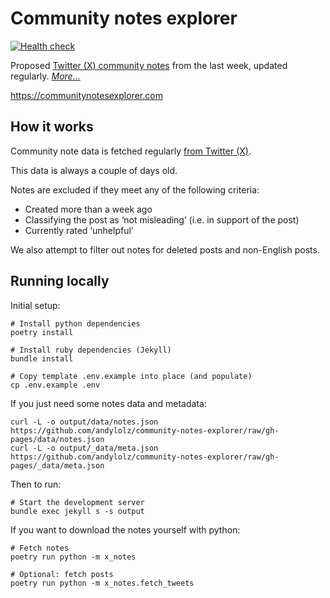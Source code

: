 # Community notes explorer

[![Health check](https://github.com/andylolz/community-notes-explorer/actions/workflows/health_check.yml/badge.svg)](https://github.com/andylolz/community-notes-explorer/actions/workflows/health_check.yml)

Proposed [Twitter (X) community notes](https://x.com/i/communitynotes/download-data) from the last week, updated regularly. _[More…](#how-it-works)_

https://communitynotesexplorer.com

## How it works

Community note data is fetched regularly [from Twitter (X)](https://x.com/i/communitynotes/download-data).

This data is always a couple of days old.

Notes are excluded if they meet any of the following criteria:

* Created more than a week ago
* Classifying the post as ‘not misleading’ (i.e. in support of the post)
* Currently rated ‘unhelpful’

We also attempt to filter out notes for deleted posts and non-English posts.

## Running locally

Initial setup:

```shell
# Install python dependencies
poetry install

# Install ruby dependencies (Jekyll)
bundle install

# Copy template .env.example into place (and populate)
cp .env.example .env
```

If you just need some notes data and metadata:

```shell
curl -L -o output/data/notes.json https://github.com/andylolz/community-notes-explorer/raw/gh-pages/data/notes.json
curl -L -o output/_data/meta.json https://github.com/andylolz/community-notes-explorer/raw/gh-pages/_data/meta.json
```

Then to run:

```shell
# Start the development server
bundle exec jekyll s -s output
```

If you want to download the notes yourself with python:
```
# Fetch notes
poetry run python -m x_notes

# Optional: fetch posts
poetry run python -m x_notes.fetch_tweets
```
